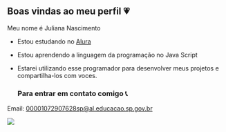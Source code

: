 ## Boas vindas ao meu perfil 💗

Meu nome é Juliana Nascimento 

- Estou estudando no [Alura](https://www.alura.com.br)
- Estou aprendendo a linguagem da programação no Java Script
- Estarei utilizando esse programador para desenvolver meus projetos e compartilha-los com voces.

  ### Para entrar em contato comigo 📞
Email: 00001072907628sp@al.educacao.sp.gov.br

![](https://media1.tenor.com/m/Bdd-_Ah17GsAAAAd/kung-fu-panda-face.gif)

  
